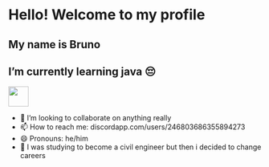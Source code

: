 # Hello! Welcome to my profile
## My name is Bruno


## I’m currently learning java 😔 

<img src="https://cdn.jsdelivr.net/gh/devicons/devicon/icons/java/java-original.svg" width="40" height="40"/>
         
- 👯 I’m looking to collaborate on anything really
- 📫 How to reach me: discordapp.com/users/246803686355894273
- 😄 Pronouns: he/him
- 👷 I was studying to become a civil engineer but then i decided to change careers


          
